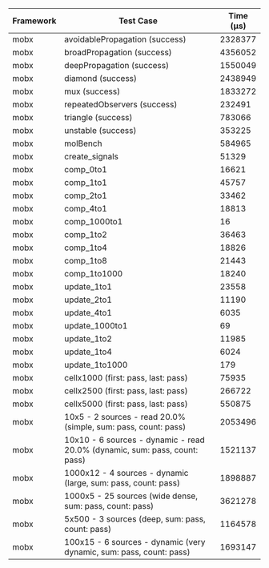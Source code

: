| Framework | Test Case | Time (μs) |
| --- | --- | --- |
| mobx | avoidablePropagation (success) | 2328377 |
| mobx | broadPropagation (success) | 4356052 |
| mobx | deepPropagation (success) | 1550049 |
| mobx | diamond (success) | 2438949 |
| mobx | mux (success) | 1833272 |
| mobx | repeatedObservers (success) | 232491 |
| mobx | triangle (success) | 783066 |
| mobx | unstable (success) | 353225 |
| mobx | molBench | 584965 |
| mobx | create_signals | 51329 |
| mobx | comp_0to1 | 16621 |
| mobx | comp_1to1 | 45757 |
| mobx | comp_2to1 | 33462 |
| mobx | comp_4to1 | 18813 |
| mobx | comp_1000to1 | 16 |
| mobx | comp_1to2 | 36463 |
| mobx | comp_1to4 | 18826 |
| mobx | comp_1to8 | 21443 |
| mobx | comp_1to1000 | 18240 |
| mobx | update_1to1 | 23558 |
| mobx | update_2to1 | 11190 |
| mobx | update_4to1 | 6035 |
| mobx | update_1000to1 | 69 |
| mobx | update_1to2 | 11985 |
| mobx | update_1to4 | 6024 |
| mobx | update_1to1000 | 179 |
| mobx | cellx1000 (first: pass, last: pass) | 75935 |
| mobx | cellx2500 (first: pass, last: pass) | 266722 |
| mobx | cellx5000 (first: pass, last: pass) | 550875 |
| mobx | 10x5 - 2 sources - read 20.0% (simple, sum: pass, count: pass) | 2053496 |
| mobx | 10x10 - 6 sources - dynamic - read 20.0% (dynamic, sum: pass, count: pass) | 1521137 |
| mobx | 1000x12 - 4 sources - dynamic (large, sum: pass, count: pass) | 1898887 |
| mobx | 1000x5 - 25 sources (wide dense, sum: pass, count: pass) | 3621278 |
| mobx | 5x500 - 3 sources (deep, sum: pass, count: pass) | 1164578 |
| mobx | 100x15 - 6 sources - dynamic (very dynamic, sum: pass, count: pass) | 1693147 |
